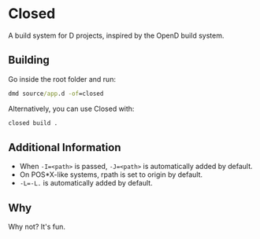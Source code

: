 # Closed

A build system for D projects, inspired by the OpenD build system.

## Building

Go inside the root folder and run:

```cmd
dmd source/app.d -of=closed
```

Alternatively, you can use Closed with:

```cmd
closed build .
```

## Additional Information

* When `-I=<path>` is passed, `-J=<path>` is automatically added by default.
* On POS*X-like systems, rpath is set to origin by default.
* `-L=-L.` is automatically added by default.

## Why

Why not? It's fun.
